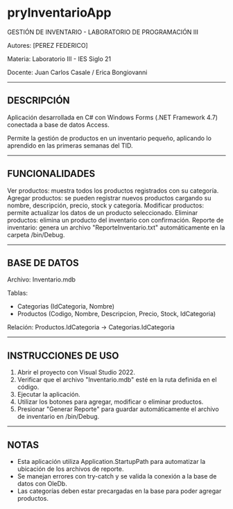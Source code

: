 # pryInventarioApp
GESTIÓN DE INVENTARIO - LABORATORIO DE PROGRAMACIÓN III

Autores: [PEREZ FEDERICO]

Materia: Laboratorio III - IES Siglo 21

Docente:  Juan Carlos Casale / Erica Bongiovanni

---------------------------------------------------
DESCRIPCIÓN
---------------------------------------------------

Aplicación desarrollada en C# con Windows Forms (.NET Framework 4.7) conectada a base de datos Access.

Permite la gestión de productos en un inventario pequeño, aplicando lo aprendido en las primeras semanas del TID.

---------------------------------------------------
FUNCIONALIDADES
---------------------------------------------------

Ver productos: muestra todos los productos registrados con su categoría.
Agregar productos: se pueden registrar nuevos productos cargando su nombre, descripción, precio, stock y categoría.
Modificar productos: permite actualizar los datos de un producto seleccionado.
Eliminar productos: elimina un producto del inventario con confirmación.
Reporte de inventario: genera un archivo "ReporteInventario.txt" automáticamente en la carpeta /bin/Debug.

---------------------------------------------------
BASE DE DATOS
---------------------------------------------------

Archivo: Inventario.mdb

Tablas:
- Categorias (IdCategoria, Nombre)
- Productos (Codigo, Nombre, Descripcion, Precio, Stock, IdCategoria)

Relación: Productos.IdCategoria → Categorias.IdCategoria

---------------------------------------------------
INSTRUCCIONES DE USO
---------------------------------------------------

1. Abrir el proyecto con Visual Studio 2022.
2. Verificar que el archivo "Inventario.mdb" esté en la ruta definida en el código.
3. Ejecutar la aplicación.
4. Utilizar los botones para agregar, modificar o eliminar productos.
5. Presionar "Generar Reporte" para guardar automáticamente el archivo de inventario en /bin/Debug.

---------------------------------------------------
NOTAS
---------------------------------------------------

- Esta aplicación utiliza Application.StartupPath para automatizar la ubicación de los archivos de reporte.
- Se manejan errores con try-catch y se valida la conexión a la base de datos con OleDb.
- Las categorías deben estar precargadas en la base para poder agregar productos.


     
